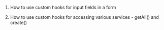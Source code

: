 1. How to use custom hooks for input fields in a form

2. How to use custom hooks for accessing various services - getAll() and create()